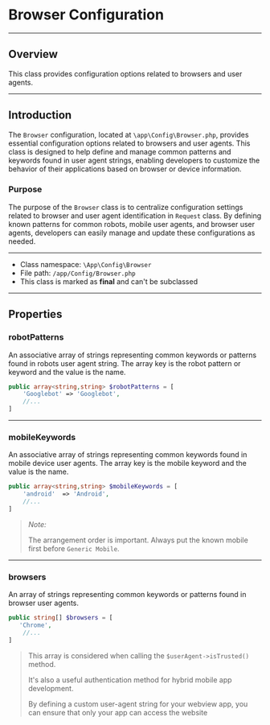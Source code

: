 # Browser Configuration

***

## Overview

This class provides configuration options related to browsers and user agents.

***

## Introduction

The `Browser` configuration, located at `\app\Config\Browser.php`, provides essential configuration options related to browsers and user agents. This class is designed to help define and manage common patterns and keywords found in user agent strings, enabling developers to customize the behavior of their applications based on browser or device information.

### Purpose

The purpose of the `Browser` class is to centralize configuration settings related to browser and user agent identification in `Request` class. By defining known patterns for common robots, mobile user agents, and browser user agents, developers can easily manage and update these configurations as needed.

***

* Class namespace: `\App\Config\Browser`
* File path: `/app/Config/Browser.php`
* This class is marked as **final** and can't be subclassed

***
## Properties

### robotPatterns

An associative array of strings representing common keywords or patterns found in robots user agent string.
The array key is the robot pattern or keyword and the value is the name.

```php
public array<string,string> $robotPatterns = [
    'Googlebot' => 'Googlebot',
    //...
]
```

***

### mobileKeywords

An associative array of strings representing common keywords found in mobile device user agents.
The array key is the mobile keyword and the value is the name.

```php
public array<string,string> $mobileKeywords = [
    'android'  => 'Android',
    //...
]
```

> *Note:* 
>
> The arrangement order is important. Always put the known mobile first before `Generic Mobile`.

***

### browsers

An array of strings representing common keywords or patterns found in browser user agents.

```php
public string[] $browsers = [
   'Chrome',
    //...
]
```
> This array is considered when calling the `$userAgent->isTrusted()` method.
>
> It's also a useful authentication method for hybrid mobile app development. 
>
> By defining a custom user-agent string for your webview app, you can ensure that only your app can access the website